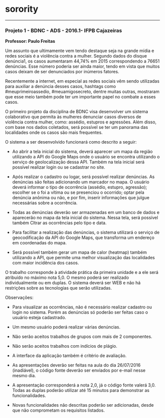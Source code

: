 # sorority

- - -

### Projeto 1 - BDNC - ADS - 2016.1- IFPB Cajazeiras
<strong>Professor: Paulo Freitas</strong> 


Um assunto que ultimamente vem tendo destaque seja na grande mídia e redes sociais é a violência contra a mulher. Segundo dados do disque denúncia1, os casos aumentaram 44,74% em 2015 correspondendo a 76651 denúncias. Esse número poderia ser ainda maior, tendo em vista que muitos casos deixam de ser denunciados por inúmeros fatores.

Recentemente a internet, em especial as redes sociais vêm sendo utilizadas para auxiliar a denúncia desses casos, hashtags como #meuprimeiroassedio, #meuamigosecreto, dentre muitas outras, mostraram que esse meio também pode ter um importante papel no combate a esses casos.

O primeiro projeto da disciplina de BDNC visa desenvolver um sistema colaborativo que permita às mulheres denunciar casos diversos de violência contra mulher, como: assédio, estupros e agressões. Além disso, com base nos dados coletados, será possível se ter um panorama das localidades onde os casos são mais frequentes.

O sistema a ser desenvolvido funcionará como descrito a seguir:
-  Ao abrir a tela inicial do sistema, deverá aparecer um mapa da região utilizando a API do Google Maps onde o usuário se encontra utilizando o serviço de geolocalização dessa API. Também na tela inicial será possível realizar login ou se cadastrar no site.

-  Após realizar o cadastro ou logar, será possível realizar denúncias. As denúncias são feitas adicionando um marcador no mapa. O usuário deverá informar o tipo de ocorrência (assédio, estupro, agressão); escolher se o foi a vítima ou se presenciou o ocorrido; optar pela denúncia anônima ou não, e por fim, inserir informações que julgue necessárias sobre a ocorrência.

- Todas as denúncias deverão ser armazenadas em um banco de dados e aparecerão no mapa da tela inicial do sistema. Nessa tela, será possível também Cltrar as ocorrências pelo tipo e data.

- Para facilitar a realização das denúncias, o sistema utilizará o serviço de geocodificação da API do Google Maps, que transforma um endereço em coordenadas do mapa.

- Será possível também gerar um mapa de calor (heatmap) também utilizando a API, que permite uma melhor visualização das localidades com maior incidência dos casos.

O trabalho corresponde à atividade prática da primeira unidade e a ele será atribuído no máximo nota 5,0. O mesmo poderá ser realizado individualmente ou em duplas. O sistema deverá ser WEB e não há restrições sobre as tecnologias que serão utilizadas.

Observações:
- Para visualizar as ocorrências, não é necessário realizar cadastro ou login no sistema. Porém as denúncias só poderão ser feitas caso o usuário esteja cadastrado.

- Um mesmo usuário poderá realizar várias denúncias.

- Não serão aceitos trabalhos de grupos com mais de 2 componentes.

- Não serão aceitos trabalhos com indícios de plágio.

- A interface da aplicação também é critério de avaliação.

- As apresentações deverão ser feitas na aula do dia 26/07/2016 (inadiável), o código fonte deverão ser enviados por e-mail nesse mesmo dia.

- A apresentação corresponderá a nota 2,0, já o código fonte valerá 3,0. Todas as duplas poderão utilizar até 15 minutos para demonstrar as funcionalidades.

- Novas funcionalidades não descritas poderão ser adicionadas, desde que não comprometam os requisitos listados.

